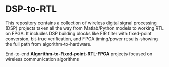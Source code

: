 # DSP-to-RTL
This repository contains a collection of wireless digital signal processing (DSP) projects taken all the way from Matlab/Python models to working RTL on FPGA. It includes DSP building blocks like FIR filter with fixed-point conversion, bit-true verification, and FPGA timing/power results-showing the full path from algorithm-to-hardware.

End-to-end **Algorithm-to-Fixed-point-RTL-FPGA** projects focused on wireless communication algorithms
